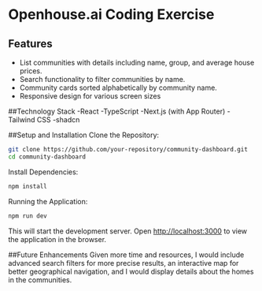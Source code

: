 # Openhouse.ai Coding Exercise

## Features

- List communities with details including name, group, and average house prices.
- Search functionality to filter communities by name.
- Community cards sorted alphabetically by community name.
- Responsive design for various screen sizes

##Technology Stack
-React
-TypeScript
-Next.js (with App Router)
-Tailwind CSS
-shadcn 

##Setup and Installation
Clone the Repository:
```bash
git clone https://github.com/your-repository/community-dashboard.git
cd community-dashboard
```
Install Dependencies:
```bash
npm install
```

Running the Application:
```bash
npm run dev
```
This will start the development server. Open [http://localhost:3000](http://localhost:3000) to view the application in the browser.

##Future Enhancements
Given more time and resources, I would include advanced search filters for more precise results, an interactive map for better geographical navigation, and I would display details about the homes in the communities.



